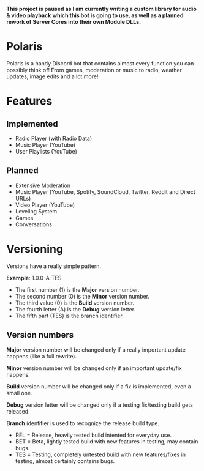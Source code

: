 **This project is paused as I am currently writing a custom library for audio & video playback**
**which this bot is going to use, as well as a planned rework of Server Cores into their own Module DLLs.**

# Polaris
Polaris is a handy Discord bot that contains almost every function you can possibly think of! From games, moderation or music to radio, weather updates, image edits and a lot more!

# Features
## Implemented
- Radio Player (with Radio Data)
- Music Player (YouTube)
- User Playlists (YouTube)

## Planned
- Extensive Moderation
- Music Player (YouTube, Spotify, SoundCloud, Twitter, Reddit and Direct URLs)
- Video Player (YouTube)
- Leveling System
- Games
- Conversations

# Versioning
Versions have a really simple pattern. 

**Example**: 1.0.0-A-TES
- The first number (1) is the **Major** version number.
- The second number (0) is the **Minor** version number.
- The third value (0) is the **Build** version number.
- The fourth letter (A) is the **Debug** version letter.
- The fifth part (TES) is the branch identifier.

## Version numbers

**Major**
version number will be changed only if a really important update happens (like a full rewrite).

**Minor**
version number will be changed only if an important update/fix happens.

**Build**
version number will be changed only if a fix is implemented, even a small one.

**Debug**
version letter will be changed only if a testing fix/testing build gets released.

**Branch**
identifier is used to recognize the release build type.

- REL = Release, heavily tested build intented for everyday use.
- BET = Beta, lightly tested build with new features in testing, may contain bugs.
- TES = Testing, completely untested build with new features/fixes in testing, almost certainly contains bugs.
